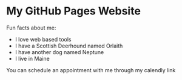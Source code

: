 # My GitHub Pages Website

Fun facts about me: 
* I love web based tools
* I have a Scottish Deerhound named Orlaith
* I have another dog named Neptune
* I live in Maine

You can schedule an appointment with me through my calendly link
